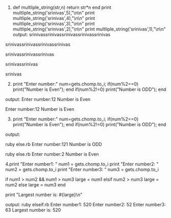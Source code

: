1.  def multliple_string(str,n)
return str*n
end
print multliple_string('srinivas',5),"\n\n"
print multliple_string('srinivas',4),"\n\n"
print multliple_string('srinivas',3),"\n\n"
print multliple_string('srinivas',2),"\n\n"
print multliple_string('srinivas',1),"\n\n"
output:
srinivassrinivassrinivassrinivassrinivas

srinivassrinivassrinivassrinivas

srinivassrinivassrinivas

srinivassrinivas

srinivas

2.   print "Enter number:"
num=gets.chomp.to_i;
if(num%2==0)
print("Number is Even");
end
if(num%2!=0)
print("Number is ODD");
end
                                                                                                          
output:
Enter number:12
Number is Even

Enter number:12
Number is Even

3.   print "Enter number:"
num=gets.chomp.to_i;
if(num%2==0)
print("Number is Even");
end
if(num%2!=0)
print("Number is ODD");
end          

 output:  
 
ruby else.rb
Enter number:121
Number is ODD

ruby else.rb
Enter number:2
Number is Even

4.print "Enter number1: "
num1 = gets.chomp.to_i
print "Enter number2: "
num2 = gets.chomp.to_i
print "Enter number3: "
num3 = gets.chomp.to_i

if num1 > num2 && num1 > num3
  large = num1
elsif num2 > num3
  large = num2
else
  large = num3
end

print "Largest number is: #{large}\n"

output:
ruby elseif.rb
Enter number1: 520
Enter number2: 52
Enter number3: 63
Largest number is: 520





